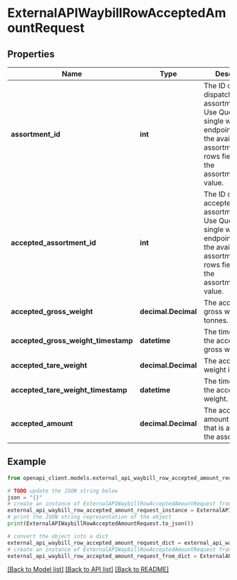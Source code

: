 # ExternalAPIWaybillRowAcceptedAmountRequest


## Properties

Name | Type | Description | Notes
------------ | ------------- | ------------- | -------------
**assortment_id** | **int** | The ID of the dispatched assortment (eg 1). Use Querying of a single waybill endpoint to see the available assortments inside rows field using the assortment_raw_id value. | 
**accepted_assortment_id** | **int** | The ID of the accepted assortment (eg 1). Use Querying of a single waybill endpoint to see the available assortments inside rows field using the assortment_raw_id value. | [optional] 
**accepted_gross_weight** | **decimal.Decimal** | The accepted gross weight in tonnes. | [optional] 
**accepted_gross_weight_timestamp** | **datetime** | The timestamp of the accepted gross weight. | [optional] 
**accepted_tare_weight** | **decimal.Decimal** | The accepted tare weight in tonnes. | [optional] 
**accepted_tare_weight_timestamp** | **datetime** | The timestamp of the accepted tare weight. | [optional] 
**accepted_amount** | **decimal.Decimal** | The accepted amount in the unit that is attached to the assortment. | [optional] 

## Example

```python
from openapi_client.models.external_api_waybill_row_accepted_amount_request import ExternalAPIWaybillRowAcceptedAmountRequest

# TODO update the JSON string below
json = "{}"
# create an instance of ExternalAPIWaybillRowAcceptedAmountRequest from a JSON string
external_api_waybill_row_accepted_amount_request_instance = ExternalAPIWaybillRowAcceptedAmountRequest.from_json(json)
# print the JSON string representation of the object
print(ExternalAPIWaybillRowAcceptedAmountRequest.to_json())

# convert the object into a dict
external_api_waybill_row_accepted_amount_request_dict = external_api_waybill_row_accepted_amount_request_instance.to_dict()
# create an instance of ExternalAPIWaybillRowAcceptedAmountRequest from a dict
external_api_waybill_row_accepted_amount_request_from_dict = ExternalAPIWaybillRowAcceptedAmountRequest.from_dict(external_api_waybill_row_accepted_amount_request_dict)
```
[[Back to Model list]](../README.md#documentation-for-models) [[Back to API list]](../README.md#documentation-for-api-endpoints) [[Back to README]](../README.md)


